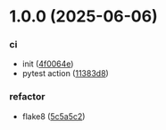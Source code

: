 # 1.0.0 (2025-06-06)


### ci

* init ([4f0064e](https://github.com/strukovsv/dictlist/commit/4f0064e9e7ed63e7f8e5fafc75688626d9b03484))
* pytest action ([11383d8](https://github.com/strukovsv/dictlist/commit/11383d8cbe488cf08c4c05aa8ef0212f526c92f2))

### refactor

* flake8 ([5c5a5c2](https://github.com/strukovsv/dictlist/commit/5c5a5c2065d08998ace87fcc2a54eca6e7e2c42e))
